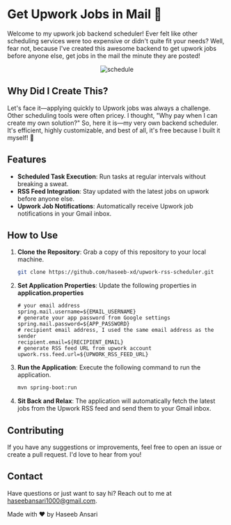 # Get Upwork Jobs in Mail  🚀

Welcome to my upwork job backend scheduler! Ever felt like other scheduling services were too expensive or didn't quite fit your needs? Well, fear not, because I've created this awesome backend to get upwork jobs before anyone else, get jobs in the mail the minute they are posted!



<p align="center">
  <img src="https://github.com/user-attachments/assets/3c43b902-95e5-4715-bbe9-e0ddb314b945" alt="schedule">
</p>


## Why Did I Create This?

Let's face it—applying quickly to Upwork jobs was always a challenge. Other scheduling tools were often pricey. I thought, "Why pay when I can create my own solution?" So, here it is—my very own backend scheduler. It's efficient, highly customizable, and best of all, it's free because I built it myself! 💪
## Features

- **Scheduled Task Execution**: Run tasks at regular intervals without breaking a sweat.
- **RSS Feed Integration**: Stay updated with the latest jobs on upwork before anyone else.
- **Upwork Job Notifications**: Automatically receive Upwork job notifications in your Gmail inbox.

## How to Use

1. **Clone the Repository**: Grab a copy of this repository to your local machine.

   ``` bash
   git clone https://github.com/haseeb-xd/upwork-rss-scheduler.git
    ```
   
2. **Set Application Properties**: Update the following properties in **application.properties**

    ``` properties
   # your email address
   spring.mail.username=${EMAIL_USERNAME} 
   # generate your app password from Google settings
   spring.mail.password=${APP_PASSWORD}
   # recipient email address, I used the same email address as the sender
   recipient.email=${RECIPIENT_EMAIL}
   # generate RSS feed URL from upwork account 
   upwork.rss.feed.url=${UPWORK_RSS_FEED_URL}
    ```
   
3. **Run the Application**: Execute the following command to run the application.

    ``` bash
    mvn spring-boot:run
    ```
4. **Sit Back and Relax**: The application will automatically fetch the latest jobs from the Upwork RSS feed and send them to your Gmail inbox.

## Contributing

If you have any suggestions or improvements, feel free to open an issue or create a pull request. I'd love to hear from you!

## Contact
Have questions or just want to say hi? Reach out to me at haseebansari1000@gmail.com.

Made with ❤️ by Haseeb Ansari






   
